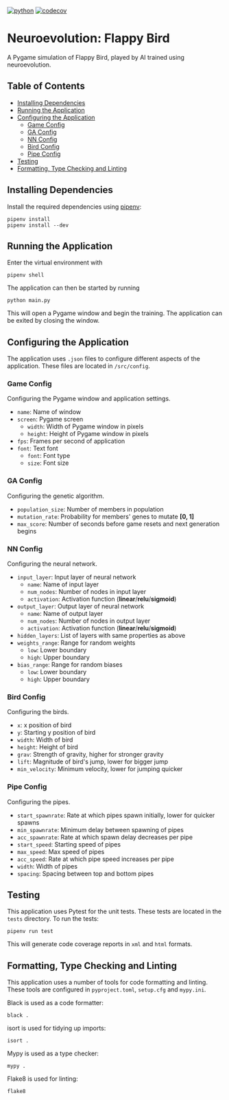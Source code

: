 [![python](https://img.shields.io/badge/Python-3.10-3776AB.svg?style=flat&logo=python&logoColor=ffd343)](https://docs.python.org/3.10/)
[![codecov](https://codecov.io/gh/javidahmed64592/neuroevolution-flappy-bird/branch/main/graph/badge.svg?token=YGPGWHFMMG)](https://codecov.io/gh/javidahmed64592/neuroevolution-flappy-bird)
<!-- omit from toc -->
# Neuroevolution: Flappy Bird
A Pygame simulation of Flappy Bird, played by AI trained using neuroevolution.

<!-- omit from toc -->
## Table of Contents

- [Installing Dependencies](#installing-dependencies)
- [Running the Application](#running-the-application)
- [Configuring the Application](#configuring-the-application)
  - [Game Config](#game-config)
  - [GA Config](#ga-config)
  - [NN Config](#nn-config)
  - [Bird Config](#bird-config)
  - [Pipe Config](#pipe-config)
- [Testing](#testing)
- [Formatting, Type Checking and Linting](#formatting-type-checking-and-linting)

## Installing Dependencies

Install the required dependencies using [pipenv](https://github.com/pypa/pipenv):

    pipenv install
    pipenv install --dev

## Running the Application

Enter the virtual environment with

    pipenv shell

The application can then be started by running

    python main.py

This will open a Pygame window and begin the training. The application can be exited by closing the window.

## Configuring the Application

The application uses `.json` files to configure different aspects of the application.
These files are located in `/src/config`.

### Game Config

Configuring the Pygame window and application settings.

- `name`: Name of window
- `screen`: Pygame screen
  - `width`: Width of Pygame window in pixels
  - `height`: Height of Pygame window in pixels
- `fps`: Frames per second of application
- `font`: Text font
  - `font`: Font type
  - `size`: Font size

### GA Config

Configuring the genetic algorithm.

- `population_size`: Number of members in population
- `mutation_rate`: Probability for members' genes to mutate **[0, 1]**
- `max_score`: Number of seconds before game resets and next generation begins

### NN Config

Configuring the neural network.

- `input_layer`: Input layer of neural network
  - `name`: Name of input layer
  - `num_nodes`: Number of nodes in input layer
  - `activation`: Activation function (**linear**/**relu**/**sigmoid**)
- `output_layer`: Output layer of neural network
  - `name`: Name of output layer
  - `num_nodes`: Number of nodes in output layer
  - `activation`: Activation function (**linear**/**relu**/**sigmoid**)
- `hidden_layers`: List of layers with same properties as above
- `weights_range`: Range for random weights
  - `low`: Lower boundary
  - `high`: Upper boundary
- `bias_range`: Range for random biases
  - `low`: Lower boundary
  - `high`: Upper boundary

### Bird Config

Configuring the birds.

- `x`: x position of bird
- `y`: Starting y position of bird
- `width`: Width of bird
- `height`: Height of bird
- `grav`: Strength of gravity, higher for stronger gravity
- `lift`: Magnitude of bird's jump, lower for bigger jump
- `min_velocity`: Minimum velocity, lower for jumping quicker

### Pipe Config

Configuring the pipes.

- `start_spawnrate`: Rate at which pipes spawn initially, lower for quicker spawns
- `min_spawnrate`: Minimum delay between spawning of pipes
- `acc_spawnrate`: Rate at which spawn delay decreases per pipe
- `start_speed`: Starting speed of pipes
- `max_speed`: Max speed of pipes
- `acc_speed`: Rate at which pipe speed increases per pipe
- `width`: Width of pipes
- `spacing`: Spacing between top and bottom pipes

## Testing

This application uses Pytest for the unit tests.
These tests are located in the `tests` directory.
To run the tests:

    pipenv run test

This will generate code coverage reports in `xml` and `html` formats.

## Formatting, Type Checking and Linting

This application uses a number of tools for code formatting and linting. These tools are configured in `pyproject.toml`, `setup.cfg` and `mypy.ini`.

Black is used as a code formatter:

    black .

isort is used for tidying up imports:

    isort .

Mypy is used as a type checker:

    mypy .

Flake8 is used for linting:

    flake8
